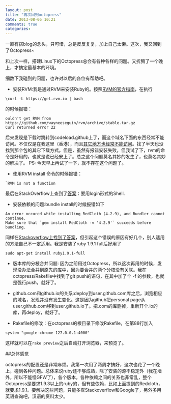 ```yaml
---
layout: post
title: "再次回到octopress"
date: 2013-08-05 10:21
comments: true
categories: 
---
```


一直有搭blog的念头，只可惜，总是反反复复，加上自己太懒。这次，我又回到了Octopress~

和上次一样，搭建Linux下的Octopress总会有各种各样的问题。又折腾了一个晚上，才搞定最基本的环境。

细数下我碰到的问题，也许对以后的各位有帮助吧。

<!-- more -->

* 安装RVM:我是通过RVM来安装Ruby的。按照[RVM的官方指南](https://rvm.io/rvm/install)，在执行
```
\curl -L https://get.rvm.io | bash
```
的时候报错：
```
ouldn't get RVM from https://github.com/wayneeseguin/rvm/archive/stable.tar.gz
Curl returned error 22
```
后来发现是下载时跳转到codeload.github上了，而这个域名下面的东西经常不能访问。不仅仅是在我这里（香港），而且[其它地方也经常不能访问](http://www.v2ex.com/t/76033)。找了半天也没找到那个包的其它下载方式。但是，虽然有报错安装失败，但我试了下，rvm的命令是好用的，也就是说已经安上了。总之这个问题莫名其妙的发生了，也莫名其妙的解决了。
PS: 今天早上再试了一下，就不存在这个问题了。

* 使用RVM install 命令的时候报错：
```
`RVM is not a function
```
最后在StackOverflow上查到了[答案](http://stackoverflow.com/questions/9336596/rvm-installation-not-working-rvm-is-not-a-function)：要用login形式的Shell.

* 安装依赖的问题:bundle install的时候报错如下
```
An error occured while installing RedCloth (4.2.9), and Bundler cannot continue.
Make sure that `gem install RedCloth -v '4.2.9'` succeeds before bundling.
```
同样在[Stackoverflow上找到了答案](http://stackoverflow.com/questions/12119138/failed-to-build-gem-native-extension-when-install-redcloth-4-2-9-install-linux)，但引起这个错误的原因有好几个，别人适用的方法自己不一定适用。我是安装了ruby 1.9.1 full后好用了
```
sudo apt-get install ruby1.9.1-full
```

* 版本库的分枝合并问题: 因为之前用过Octopress，所以这次再用的时候，发现没办法合并到原先的库中，因为要合并的两个分枝没有关联。我在octopress/Rakefile中找到了git push的语句，在其中加了个 -f 的参数，也就是强行push，就好了。

* github.com和github.io的关系:deploy到user.github.com库之后，浏览相应的域名，发现并没有发生变化。这是因为github把personal page从user.github.com移到user.github.io了。把.com的库删掉，重新开个.io的库，再deploy，就好了。

* Rakefile的修改：在octopress的根目录下修改Rakefile，在第88行加入
```
system "google-chrome 127.0.0.1:4000"
```
这样就可以在`rake preview`之后自动打开浏览器，来预览了。

##总体感觉

octopress的配置还是非常麻烦。我第一次用了两周才搞好，这次也花了一个晚上，碰到各种问题。总体来说ruby还不够成熟，除了安装的源不稳定外（我在墙外，所以不能怪GFW了），各个版本，各种依赖之间的关系也非常乱，整个Octopress是要求1.9.3以上的ruby的，但有些依赖，比如上面提到的Redcloth，就要求1.9.1。要解决这些问题，只能多查Stackoverflow和Google了，另外多用英语查询吧，汉语的资料太少。


